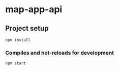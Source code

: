 # map-app-api

## Project setup
```
npm install
```

### Compiles and hot-reloads for development
```
npm start
```